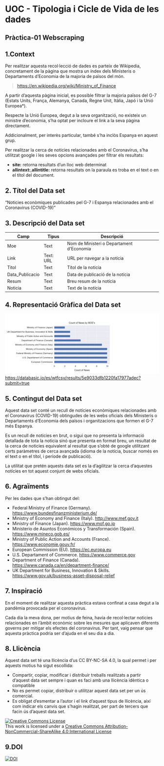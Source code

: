 # UOC - Tipologia i Cicle de Vida de les dades
## Pràctica-01 Webscraping

## 1.Context
Per realitzar aquesta recol·lecció de dades es parteix de Wikipedia, concretament de la pàgina que mostra un índex dels Ministeris o Departaments d’Economia de la majoria de països del món.
> https://en.wikipedia.org/wiki/Ministry_of_Finance

A partir d’aquesta pàgina inicial, es possible filtrar la majoria països del G-7 (Estats Units, França, Alemanya, Canada, Regne Unit, Itàlia, Japó i la Unió Europea*).

Respecte la Unió Europea, degut a la seva organització, no existeix un ministre d’economia, s’ha optat per incloure el link a la seva pàgina directament.

Addicionalment, per interès particular, també s’ha inclòs Espanya en aquest grup.

Per realitzar la cerca de noticies relacionades amb el Coronavirus, s’ha utilitzat google i les seves opcions avançades per filtrar els resultats:
-	**site:** retorna resultats d’un lloc web determinat
-	**allintext:**,**allintitle:** retorna resultats on la paraula es troba en el text o en el títol del document. 

## 2. Títol del Data set
“Noticies econòmiques publicades pel G-7 i Espanya relacionades amb el Coronavirus (COVID-19)”

## 3. Descripció del Data set
| Camp | Tipus | Descripció |
| --- | --- | --- |
| Moe | Text | Nom de Ministeri o Departament d&#39;Economia |
| Link | Text: URL | URL per navegar a la notícia |
| Titol | Text | Títol de la noticia |
| Data\_Publicacio | Text | Data de publicació de la notícia |
| Resum | Text | Breu resum de la notícia |
| Noticia | Text | Text de la notícia |

## 4. Representació Gràfica del Data set
![Visualització G7 Moe Dataset](https://github.com/xrecaj/uebscrap/blob/master/Figure_1_eda.png)
https://databasic.io/es/wtfcsv/results/5e9033dfb1220fa17977adec?submit=true

## 5. Contingut del Data set
Aquest data set conté un recull de notícies econòmiques relacionades amb el Coronavirus (COVID-19) obtingudes de les webs oficials dels Ministeris o Departaments d’Economia dels països i organitzacions que formen el G-7 més Espanya.

Es un recull de noticies en brut, o sigui que no presenta la informació detallada de tota la noticia sinó que presenta en format breu, un resultat de la cerca de noticies equivalent al resultat que s’obté de google utilitzant certs paràmetres de cerca avançada (idioma de la notícia, buscar només en el text o en el títol, i període de publicació).

La utilitat que pretén aquests data set es la d’agilitzar la cerca d’aquestes notícies en tot aquest conjunt de webs oficials.


## 6. Agraïments
Per les dades que s’han obtingut del:
-	Federal Ministry of Finance (Germany). https://www.bundesfinanzministerium.de/
-	Ministry of Economy and Finance (Italy). http://www.mef.gov.it
-	Ministry of Finance (Japan). https://www.mof.go.jp
-	Ministerio de Asuntos Económicos y Transformación (Spain). https://www.mineco.gob.es/
-	Ministry of Public Action and Accounts (France). https://www.economie.gouv.fr/
-	European Commission (EU). https://ec.europa.eu
-	U.S. Departament of Commerce. https://www.commerce.gov
-	Department of Finance (Canada). https://www.canada.ca/en/department-finance/
-	UK Department for Business, Innovation & Skills. https://www.gov.uk/business-asset-disposal-relief

## 7. Inspiració
En el moment de realitzar aquesta pràctica estava confinat a casa degut a la pandèmia provocada per el coronavirus. 

Cada dia la meva dona, per motius de feina, havia de recol·lectar noticies relacionades en l’àmbit econòmic sobre les mesures que aplicaven diferents governs per mitigar els efectes del coronavirus. Per tant, vaig pensar que aquesta pràctica podria ser d’ajuda en el seu dia a dia.

## 8. Llicència
Aquest data set té una llicència d’us CC BY-NC-SA 4.0, la qual permet i per aquests motius ha sigut escollida:

-	Compartir, copiar, modificar i distribuir treballs realitzats a partir d’aquest data set sempre i quan es faci amb una llicència idèntica o compatible
-	No es permet copiar, distribuir o utilitzar aquest data set per un ús comercial.
-	Es obligat d’esmentar a l’autor i el link d’aquest tipus de llicència, així com indicar els canvis que s’hagin realitzat, per part de tercers que facin ús d’aquest data set.

<a rel="license" href="http://creativecommons.org/licenses/by-nc-sa/4.0/"><img alt="Creative Commons License" style="border-width:0" src="https://i.creativecommons.org/l/by-nc-sa/4.0/88x31.png" /></a><br />This work is licensed under a <a rel="license" href="http://creativecommons.org/licenses/by-nc-sa/4.0/">Creative Commons Attribution-NonCommercial-ShareAlike 4.0 International License</a>

## 9.DOI
<a href="https://doi.org/10.5281/zenodo.3747299"><img src="https://zenodo.org/badge/DOI/10.5281/zenodo.3747299.svg" alt="DOI"></a>


